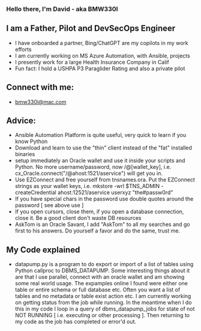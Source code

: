 ### Hello there, I'm David - aka BMW330I 

## I am a Father, Pilot and DevSecOps Engineer
- I have onboarded a partner, Bing/ChatGPT are my copilots in my work efforts
- I am currently working on MS Azure Automation, with Ansible, projects
- I presently work for a large Health Insurance Company in Calif
- Fun fact:  I hold a USHPA P3 Paraglider Rating and also a private pilot

## Connect with me: 
- bmw330i@mac.com

## Advice: 
- Ansible Automation Platform is quite useful, very quick to learn if you know Python
- Download and learn to use the "thin" client instead of the "fat" installed binaries
- setup immediately an Oracle wallet and use it inside your scripts and Python. No more username/password, now /@[wallet_key], i.e. cx_Oracle.connect("/@ahost:1521/aservice") will get you in.
- Use EZConnect and free yourself from tnsnames.ora. Put the EZConnect strings as your wallet keys, i.e. mkstore -wrl $TNS_ADMIN -createCredential ahost:12521/aservice userxyz "the#passw0rd" 
- If you have special chars in the password use double quotes around the password [ see above use ]
- If you open cursors, close them, if you open a database connection, close it. Be a good client don't waste DB resources
- AskTom is an Oracle Savant, I add "AskTom" to all my searches and go first to his answers. Do yourself a favor and do the same, trust me.

## My Code explained
- datapump.py is a program to do export or import of a list of tables using Python callproc to DBMS_DATAPUMP. Some interesting things about it are that I use parallel, connect with an oracle wallet and am showing some real world usage. The expamples online I found were either one table or entire schema or full database etc. Often you want a list of tables and no metadata or table exist action etc. I am currently working on getting status from the job while running. In the meantime when I do this in my code I loop in a query of dbms_datapump_jobs for state of not NOT RUNNING [ i.e. executing or other processing ]. Then returning to my code as the job has completed or error'd out. 
